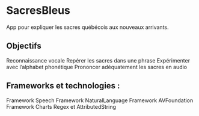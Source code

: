 # SacresBleus
App pour expliquer les sacres québécois aux nouveaux arrivants.

## Objectifs
Reconnaissance vocale
Repérer les sacres dans une phrase
Expérimenter avec l’alphabet phonétique
Prononcer adéquatement les sacres en audio

## Frameworks et technologies :
Framework Speech
Framework NaturalLanguage
Framework AVFoundation
Framework Charts
Regex et AttributedString
